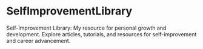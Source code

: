 # SelfImprovementLibrary
Self-Improvement Library: My resource for personal growth and development. Explore articles, tutorials, and resources for self-improvement and career advancement.

